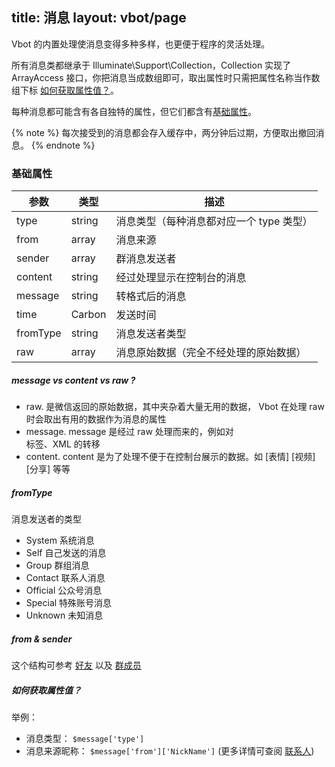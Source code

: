 title: 消息
layout: vbot/page
---

Vbot 的内置处理使消息变得多种多样，也更便于程序的灵活处理。

所有消息类都继承于 Illuminate\Support\Collection，Collection 实现了 ArrayAccess 接口，你把消息当成数组即可，取出属性时只需把属性名称当作数组下标 [如何获取属性值？](#如何获取属性值？)。

每种消息都可能含有各自独特的属性，但它们都含有[基础属性](#基础属性)。

{% note %}
每次接受到的消息都会存入缓存中，两分钟后过期，方便取出撤回消息。
{% endnote %}

### 基础属性

参数 | 类型 | 描述
--- | --- | ---
type | string | 消息类型（每种消息都对应一个 type 类型）
from | array | 消息来源
sender | array | 群消息发送者
content | string | 经过处理显示在控制台的消息
message | string | 转格式后的消息
time | Carbon | 发送时间
fromType | string | 消息发送者类型
raw | array | 消息原始数据（完全不经处理的原始数据）

##### message vs content vs raw ?

- raw. 是微信返回的原始数据，其中夹杂着大量无用的数据， Vbot 在处理 raw 时会取出有用的数据作为消息的属性
- message. message 是经过 raw 处理而来的，例如对 <br>标签、XML 的转移
- content. content 是为了处理不便于在控制台展示的数据。如 [表情] [视频] [分享] 等等

##### fromType

消息发送者的类型

- System 系统消息
- Self 自己发送的消息
- Group 群组消息
- Contact 联系人消息
- Official 公众号消息
- Special 特殊账号消息
- Unknown 未知消息

##### from & sender

这个结构可参考 [好友](friends.html) 以及 [群成员](members.html)

##### 如何获取属性值？

举例：

- 消息类型： `$message['type']`
- 消息来源昵称： `$message['from']['NickName']` (更多详情可查阅 [联系人](contacts.html))